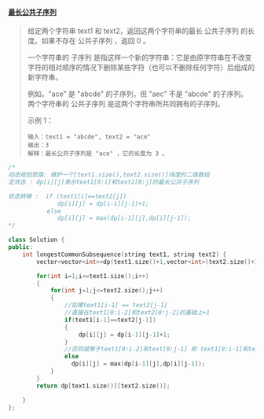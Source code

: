 #### [最长公共子序列](https://leetcode-cn.com/problems/longest-common-subsequence/)

>给定两个字符串 text1 和 text2，返回这两个字符串的最长 公共子序列 的长度。如果不存在 公共子序列 ，返回 0 。
>
>一个字符串的 子序列 是指这样一个新的字符串：它是由原字符串在不改变字符的相对顺序的情况下删除某些字符（也可以不删除任何字符）后组成的新字符串。
>
>例如，"ace" 是 "abcde" 的子序列，但 "aec" 不是 "abcde" 的子序列。
>两个字符串的 公共子序列 是这两个字符串所共同拥有的子序列。
>
> 
>
>示例 1：
>
>```
>输入：text1 = "abcde", text2 = "ace" 
>输出：3  
>解释：最长公共子序列是 "ace" ，它的长度为 3 。
>```

```cpp
/*
动态规划思路: 维护一个[text1.size(),text2.size()]纬度的二维数组
定状态 : dp[i][j]表示text1[0:i]和text2[0:j]的最长公共子序列 

状态转移 :  if (text1[i]==text2[j])
              dp[i][j] = dp[i-1][j-1]+1;
           else
              dp[i][j] = max(dp[i-1][j],dp[i][j-1]);
*/         
```

```cpp
class Solution {
public:
    int longestCommonSubsequence(string text1, string text2) {
        vector<vector<int>>dp(text1.size()+1,vector<int>(text2.size()+1,0));

        for(int i=1;i<=text1.size();i++)
        {
            for(int j=1;j<=text2.size();j++)
            {
                //如果text1[i-1] == text2[j-1]
                //直接在text1[0:i-2]和text2[0:j-2]的基础上+1
                if(text1[i-1]==text2[j-1])
                {
                    dp[i][j] = dp[i-1][j-1]+1;
                }
                //否则就等于text1[0:i-2]和text[0:j-1] 和 text1[0:i-1]和text[0:j-2] 的公共子序列中较大的那一个
                else
                  dp[i][j] = max(dp[i-1][j],dp[i][j-1]);
            }
        }
        return dp[text1.size()][text2.size()];

    }
};
```







